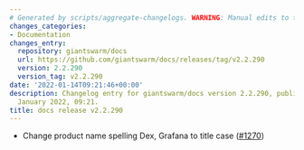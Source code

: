 ```yaml
---
# Generated by scripts/aggregate-changelogs. WARNING: Manual edits to this files will be overwritten.
changes_categories:
- Documentation
changes_entry:
  repository: giantswarm/docs
  url: https://github.com/giantswarm/docs/releases/tag/v2.2.290
  version: 2.2.290
  version_tag: v2.2.290
date: '2022-01-14T09:21:46+00:00'
description: Changelog entry for giantswarm/docs version 2.2.290, published on 14
  January 2022, 09:21.
title: docs release v2.2.290
---
```


- Change product name spelling Dex, Grafana to title case ([#1270](https://github.com/giantswarm/docs/pull/1270))
